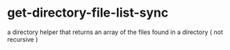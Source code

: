 # get-directory-file-list-sync

a directory helper that returns an array of the files found in a directory ( not recursive )
